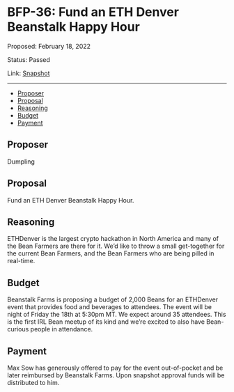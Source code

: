 # BFP-36: Fund an ETH Denver Beanstalk Happy Hour

Proposed: February 18, 2022

Status: Passed

Link: [Snapshot](https://snapshot.org/#/beanstalkfarms.eth/proposal/0xe942954ac1fe280f4a9f73fa05be30bee0bc23f6bc4534605c94f7fc77db7294)

---

- [Proposer](#proposer)
- [Proposal](#proposal)
- [Reasoning](#reasoning)
- [Budget](#budget)
- [Payment](#payment)

## Proposer

Dumpling

## Proposal

Fund an ETH Denver Beanstalk Happy Hour. 

## Reasoning

ETHDenver is the largest crypto hackathon in North America and many of the Bean Farmers are there for it. We’d like to throw a small get-together for the current Bean Farmers, and the Bean Farmers who are being pilled in real-time.

## Budget

Beanstalk Farms is proposing a budget of 2,000 Beans for an ETHDenver event that provides food and beverages to attendees. The event will be night of Friday the 18th at 5:30pm MT. We expect around 35 attendees. This is the first IRL Bean meetup of its kind and we’re excited to also have Bean-curious people in attendance.

## Payment

Max Sow has generously offered to pay for the event out-of-pocket and be later reimbursed by Beanstalk Farms. Upon snapshot approval funds will be distributed to him.
